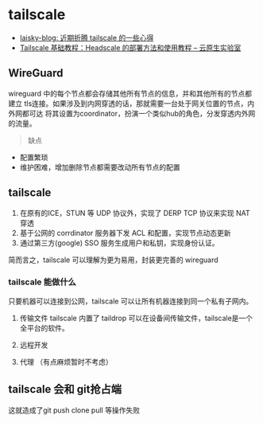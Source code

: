 # tailscale
- [laisky-blog: 近期折腾 tailscale 的一些心得](https://blog.laisky.com/p/tailscale/)
- [Tailscale 基础教程：Headscale 的部署方法和使用教程 – 云原生实验室 ](https://icloudnative.io/posts/how-to-set-up-or-migrate-headscale/)

## WireGuard
wireguard 中的每个节点都会存储其他所有节点的信息，并和其他所有的节点都建立
tls连接。如果涉及到内网穿透的话，那就需要一台处于网关位置的节点，内外网都可达
将其设置为coordinator，扮演一个类似hub的角色，分发穿透内外网的流量。

> 缺点
- 配置繁琐
- 维护困难，增加删除节点都需要改动所有节点的配置

## tailscale
1. 在原有的ICE，STUN 等 UDP 协议外，实现了 DERP TCP 协议来实现 NAT 穿透
2. 基于公网的 corrdinator 服务器下发 ACL 和配置，实现节点动态更新
3. 通过第三方(google) SSO 服务生成用户和私钥，实现身份认证。

简而言之，tailscale 可以理解为更为易用，封装更完善的 wireguard

### tailscale 能做什么
只要机器可以连接到公网，tailscale 可以让所有机器连接到同一个私有子网内。

1. 传输文件
tailscale 内置了 taildrop 可以在设备间传输文件，tailscale是一个全平台的软件。

2. 远程开发

3. 代理 （有点麻烦暂时不考虑）

## tailscale 会和 git抢占端
这就造成了git push clone pull 等操作失败
